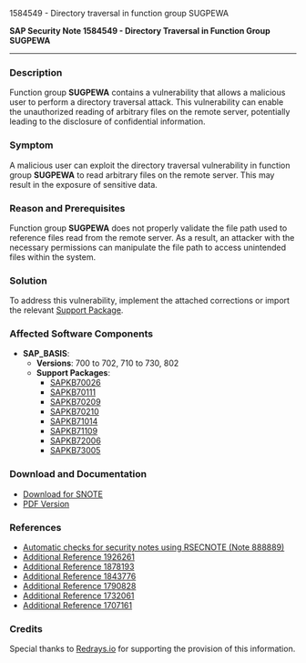 1584549 - Directory traversal in function group SUGPEWA

**SAP Security Note 1584549 - Directory Traversal in Function Group SUGPEWA**

---

### **Description**
Function group **SUGPEWA** contains a vulnerability that allows a malicious user to perform a directory traversal attack. This vulnerability can enable the unauthorized reading of arbitrary files on the remote server, potentially leading to the disclosure of confidential information.

### **Symptom**
A malicious user can exploit the directory traversal vulnerability in function group **SUGPEWA** to read arbitrary files on the remote server. This may result in the exposure of sensitive data.

### **Reason and Prerequisites**
Function group **SUGPEWA** does not properly validate the file path used to reference files read from the remote server. As a result, an attacker with the necessary permissions can manipulate the file path to access unintended files within the system.

### **Solution**
To address this vulnerability, implement the attached corrections or import the relevant [Support Package](https://me.sap.com/supportpackage/SAPKB70026).

### **Affected Software Components**
- **SAP_BASIS**:
  - **Versions**: 700 to 702, 710 to 730, 802
  - **Support Packages**:
    - [SAPKB70026](https://me.sap.com/supportpackage/SAPKB70026)
    - [SAPKB70111](https://me.sap.com/supportpackage/SAPKB70111)
    - [SAPKB70209](https://me.sap.com/supportpackage/SAPKB70209)
    - [SAPKB70210](https://me.sap.com/supportpackage/SAPKB70210)
    - [SAPKB71014](https://me.sap.com/supportpackage/SAPKB71014)
    - [SAPKB71109](https://me.sap.com/supportpackage/SAPKB71109)
    - [SAPKB72006](https://me.sap.com/supportpackage/SAPKB72006)
    - [SAPKB73005](https://me.sap.com/supportpackage/SAPKB73005)

### **Download and Documentation**
- [Download for SNOTE](https://notesdownloads.sap.com/note/0040000009402942017)
- [PDF Version](https://userapps.support.sap.com/sap/support/sfm/notes/print/0001584549?language=en-US&token=49A911CE5FAA8BAA37704C86475E4F25)

### **References**
- [Automatic checks for security notes using RSECNOTE (Note 888889)](https://me.sap.com/notes/888889)
- [Additional Reference 1926261](https://me.sap.com/notes/1926261)
- [Additional Reference 1878193](https://me.sap.com/notes/1878193)
- [Additional Reference 1843776](https://me.sap.com/notes/1843776)
- [Additional Reference 1790828](https://me.sap.com/notes/1790828)
- [Additional Reference 1732061](https://me.sap.com/notes/1732061)
- [Additional Reference 1707161](https://me.sap.com/notes/1707161)

### **Credits**
Special thanks to [Redrays.io](https://redrays.io) for supporting the provision of this information.